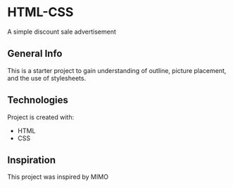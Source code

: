 # HTML-CSS
A simple discount sale advertisement

## General Info
This is a starter project to gain understanding of outline, picture placement, and the use of stylesheets.

## Technologies
Project is created with:
* HTML
* CSS

## Inspiration
This project was inspired by MIMO
